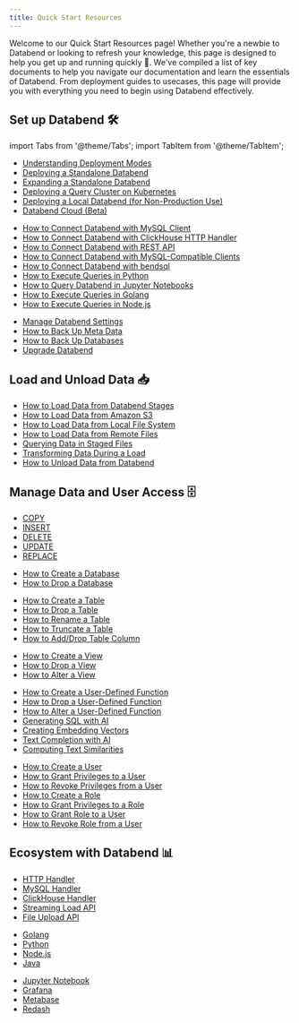 ```yaml
---
title: Quick Start Resources
---
```


Welcome to our Quick Start Resources page! Whether you're a newbie to Databend or looking to refresh your knowledge, this page is designed to help you get up and running quickly 🚀. We've compiled a list of key documents to help you navigate our documentation and learn the essentials of Databend. From deployment guides to usecases, this page will provide you with everything you need to begin using Databend effectively.

## Set up Databend 🛠️

import Tabs from '@theme/Tabs';
import TabItem from '@theme/TabItem';

<Tabs>
<TabItem value="Deploy" label="Deploy" default>

* [Understanding Deployment Modes](../10-deploy/00-understanding-deployment-modes.md)
* [Deploying a Standalone Databend](../10-deploy/02-deploying-databend.md)
* [Expanding a Standalone Databend](../10-deploy/03-expanding-to-a-databend-cluster.md)
* [Deploying a Query Cluster on Kubernetes](../10-deploy/04-deploying-databend-on-kubernetes.md)
* [Deploying a Local Databend (for Non-Production Use)](../10-deploy/05-deploying-local.md)
* [Databend Cloud (Beta)](../02-cloud/index.md)

</TabItem>

<TabItem value="Connect" label="Connect">

* [How to Connect Databend with MySQL Client](../11-integrations/00-api/01-mysql-handler.md)
* [How to Connect Databend with ClickHouse HTTP Handler](../11-integrations/00-api/02-clickhouse-handler.md)
* [How to Connect Databend with REST API](../11-integrations/00-api/00-rest.md)
* [How to Connect Databend with MySQL-Compatible Clients](../11-integrations/30-access-tool/00-mysql.md)
* [How to Connect Databend with bendsql](../11-integrations/30-access-tool/01-bendsql.md)
* [How to Execute Queries in Python](../03-develop/01-python.md)
* [How to Query Databend in Jupyter Notebooks](../11-integrations/20-gui-tool/00-jupyter.md)
* [How to Execute Queries in Golang](../03-develop/00-golang.md)
* [How to Execute Queries in Node.js](../03-develop/02-nodejs.md)

</TabItem>

<TabItem value="Manage" label="Manage">

* [Manage Databend Settings](../10-deploy/06-manage-settings.md)
* [How to Back Up Meta Data](../10-deploy/06-metasrv/30-metasrv-backup-restore.md)
* [How to Back Up Databases](../10-deploy/09-upgrade/10-backup-and-restore-schema.md)
* [Upgrade Databend](../10-deploy/09-upgrade/50-upgrade.md)

</TabItem>
</Tabs>

## Load and Unload Data 📥

* [How to Load Data from Databend Stages](../12-load-data/00-stage.md)
* [How to Load Data from Amazon S3](../12-load-data/01-s3.md)
* [How to Load Data from Local File System](../12-load-data/02-local.md)
* [How to Load Data from Remote Files](../12-load-data/04-http.md)
* [Querying Data in Staged Files](../12-load-data/05-querying-stage.md)
* [Transforming Data During a Load](../12-load-data/06-data-load-transform.md)
* [How to Unload Data from Databend](../12-unload-data/index.md)

## Manage Data and User Access 🗄️

<Tabs>
<TabItem value="Data" label="Data" default>

* [COPY](../14-sql-commands/10-dml/dml-copy-into-table.md)
* [INSERT](../14-sql-commands/10-dml/dml-insert.md)
* [DELETE](../14-sql-commands/10-dml/dml-delete-from.md)
* [UPDATE](../14-sql-commands/10-dml/dml-update.md)
* [REPLACE](../14-sql-commands/10-dml/dml-replace.md)

</TabItem>

<TabItem value="Database" label="Database" >

* [How to Create a Database](../14-sql-commands/00-ddl/10-database/ddl-create-database.md)
* [How to Drop a Database](../14-sql-commands/00-ddl/10-database/ddl-drop-database.md)

</TabItem>

<TabItem value="Table" label="Table" >

* [How to Create a Table](../14-sql-commands/00-ddl/20-table/10-ddl-create-table.md)
* [How to Drop a Table](../14-sql-commands/00-ddl/20-table/20-ddl-drop-table.md)
* [How to Rename a Table](../14-sql-commands/00-ddl/20-table/30-ddl-rename-table.md)
* [How to Truncate a Table](../14-sql-commands/00-ddl/20-table/40-ddl-truncate-table.md)
* [How to Add/Drop Table Column](../14-sql-commands/00-ddl/20-table/90-alter-table-column.md)

</TabItem>

<TabItem value="View" label="View" >

* [How to Create a View](../14-sql-commands/00-ddl/60-view/ddl-create-view.md)
* [How to Drop a View](../14-sql-commands/00-ddl/60-view/ddl-drop-view.md)
* [How to Alter a View](../14-sql-commands/00-ddl/60-view/ddl-alter-view.md)

</TabItem>

<TabItem value="Function" label="Function" >

* [How to Create a User-Defined Function](../14-sql-commands/00-ddl/50-udf/ddl-create-function.md)
* [How to Drop a User-Defined Function](../14-sql-commands/00-ddl/50-udf/ddl-drop-function.md)
* [How to Alter a User-Defined Function](../14-sql-commands/00-ddl/50-udf/ddl-alter-function.md)
* [Generating SQL with AI](../15-sql-functions/61-ai-functions/01-ai-to-sql.md)
* [Creating Embedding Vectors](../15-sql-functions/61-ai-functions/02-ai-embedding-vector.md)
* [Text Completion with AI](../15-sql-functions/61-ai-functions/03-ai-text-completion.md)
* [Computing Text Similarities](../15-sql-functions/61-ai-functions/04-ai-cosine-distance.md)

</TabItem>

<TabItem value="User Access" label="User Access" >

* [How to Create a User](../14-sql-commands/00-ddl/30-user/01-user-create-user.md)
* [How to Grant Privileges to a User](../14-sql-commands/00-ddl/30-user/10-grant-privileges.md)
* [How to Revoke Privileges from a User](../14-sql-commands/00-ddl/30-user/11-revoke-privileges.md)
* [How to Create a Role](../14-sql-commands/00-ddl/30-user/04-user-create-role.md)
* [How to Grant Privileges to a Role](../14-sql-commands/00-ddl/30-user/10-grant-privileges.md)
* [How to Grant Role to a User](../14-sql-commands/00-ddl/30-user/20-grant-role.md)
* [How to Revoke Role from a User](../14-sql-commands/00-ddl/30-user/21-revoke-role.md)

</TabItem>
</Tabs>

## Ecosystem with Databend 📊

<Tabs>
<TabItem value="APIs" label="APIs" default>

* [HTTP Handler](../11-integrations/00-api/00-rest.md)
* [MySQL Handler](../11-integrations/00-api/01-mysql-handler.md)
* [ClickHouse Handler](../11-integrations/00-api/02-clickhouse-handler.md)
* [Streaming Load API](../11-integrations/00-api/03-streaming-load.md)
* [File Upload API](../11-integrations/00-api/10-put-to-stage.md)

</TabItem>

<TabItem value="Languages" label="Languages">

* [Golang](../03-develop/00-golang.md)
* [Python](../03-develop/01-python.md)
* [Node.js](../03-develop/02-nodejs.md)
* [Java](../03-develop/03-java.md)

</TabItem>

<TabItem value="Visualizations" label="Visualizations">

* [Jupyter Notebook](../11-integrations/20-gui-tool/00-jupyter.md)
* [Grafana](../11-integrations/20-gui-tool/02-grafana.md)
* [Metabase](../11-integrations/20-gui-tool/03-metabase.md)
* [Redash](../11-integrations/20-gui-tool/04-redash.md)

</TabItem>
</Tabs>